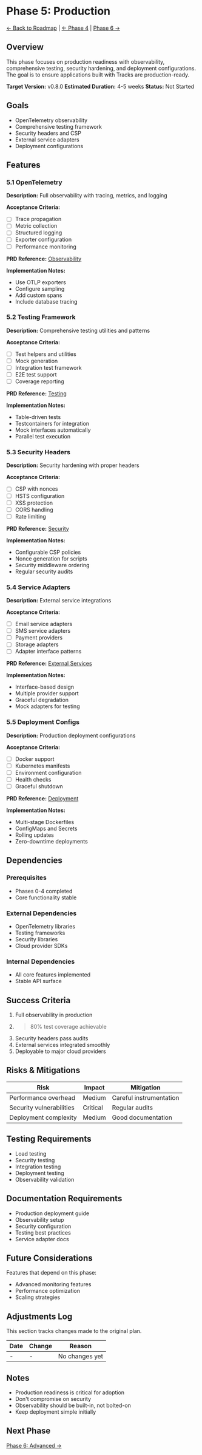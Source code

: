 # Phase 5: Production

[← Back to Roadmap](../README.md) | [← Phase 4](./4-generation.md) | [Phase 6 →](./6-advanced.md)

## Overview

This phase focuses on production readiness with observability, comprehensive testing, security hardening, and deployment configurations. The goal is to ensure applications built with Tracks are production-ready.

**Target Version:** v0.8.0
**Estimated Duration:** 4-5 weeks
**Status:** Not Started

## Goals

- OpenTelemetry observability
- Comprehensive testing framework
- Security headers and CSP
- External service adapters
- Deployment configurations

## Features

### 5.1 OpenTelemetry

**Description:** Full observability with tracing, metrics, and logging

**Acceptance Criteria:**

- [ ] Trace propagation
- [ ] Metric collection
- [ ] Structured logging
- [ ] Exporter configuration
- [ ] Performance monitoring

**PRD Reference:** [Observability](../../prd/12_observability.md)

**Implementation Notes:**

- Use OTLP exporters
- Configure sampling
- Add custom spans
- Include database tracing

### 5.2 Testing Framework

**Description:** Comprehensive testing utilities and patterns

**Acceptance Criteria:**

- [ ] Test helpers and utilities
- [ ] Mock generation
- [ ] Integration test framework
- [ ] E2E test support
- [ ] Coverage reporting

**PRD Reference:** [Testing](../../prd/13_testing.md)

**Implementation Notes:**

- Table-driven tests
- Testcontainers for integration
- Mock interfaces automatically
- Parallel test execution

### 5.3 Security Headers

**Description:** Security hardening with proper headers

**Acceptance Criteria:**

- [ ] CSP with nonces
- [ ] HSTS configuration
- [ ] XSS protection
- [ ] CORS handling
- [ ] Rate limiting

**PRD Reference:** [Security](../../prd/6_security.md)

**Implementation Notes:**

- Configurable CSP policies
- Nonce generation for scripts
- Security middleware ordering
- Regular security audits

### 5.4 Service Adapters

**Description:** External service integrations

**Acceptance Criteria:**

- [ ] Email service adapters
- [ ] SMS service adapters
- [ ] Payment providers
- [ ] Storage adapters
- [ ] Adapter interface patterns

**PRD Reference:** [External Services](../../prd/8_external_services.md)

**Implementation Notes:**

- Interface-based design
- Multiple provider support
- Graceful degradation
- Mock adapters for testing

### 5.5 Deployment Configs

**Description:** Production deployment configurations

**Acceptance Criteria:**

- [ ] Docker support
- [ ] Kubernetes manifests
- [ ] Environment configuration
- [ ] Health checks
- [ ] Graceful shutdown

**PRD Reference:** [Deployment](../../prd/17_deployment.md)

**Implementation Notes:**

- Multi-stage Dockerfiles
- ConfigMaps and Secrets
- Rolling updates
- Zero-downtime deployments

## Dependencies

### Prerequisites

- Phases 0-4 completed
- Core functionality stable

### External Dependencies

- OpenTelemetry libraries
- Testing frameworks
- Security libraries
- Cloud provider SDKs

### Internal Dependencies

- All core features implemented
- Stable API surface

## Success Criteria

1. Full observability in production
2. >80% test coverage achievable
3. Security headers pass audits
4. External services integrated smoothly
5. Deployable to major cloud providers

## Risks & Mitigations

| Risk | Impact | Mitigation |
|------|--------|------------|
| Performance overhead | Medium | Careful instrumentation |
| Security vulnerabilities | Critical | Regular audits |
| Deployment complexity | Medium | Good documentation |

## Testing Requirements

- Load testing
- Security testing
- Integration testing
- Deployment testing
- Observability validation

## Documentation Requirements

- Production deployment guide
- Observability setup
- Security configuration
- Testing best practices
- Service adapter docs

## Future Considerations

Features that depend on this phase:

- Advanced monitoring features
- Performance optimization
- Scaling strategies

## Adjustments Log

This section tracks changes made to the original plan.

| Date | Change | Reason |
|------|--------|--------|
| - | - | No changes yet |

## Notes

- Production readiness is critical for adoption
- Don't compromise on security
- Observability should be built-in, not bolted-on
- Keep deployment simple initially

## Next Phase

[Phase 6: Advanced →](./6-advanced.md)
